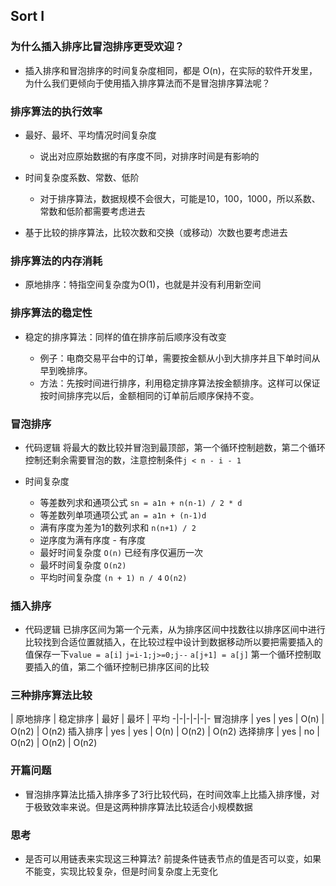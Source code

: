 ## Sort I

### 为什么插入排序比冒泡排序更受欢迎？

+ 插入排序和冒泡排序的时间复杂度相同，都是 O(n)，在实际的软件开发里，为什么我们更倾向于使用插入排序算法而不是冒泡排序算法呢？

### 排序算法的执行效率

+ 最好、最坏、平均情况时间复杂度

    + 说出对应原始数据的有序度不同，对排序时间是有影响的

+ 时间复杂度系数、常数、低阶

    + 对于排序算法，数据规模不会很大，可能是10，100，1000，所以系数、常数和低阶都需要考虑进去

+ 基于比较的排序算法，比较次数和交换（或移动）次数也要考虑进去

### 排序算法的内存消耗

+ 原地排序：特指空间复杂度为O(1)，也就是并没有利用新空间

### 排序算法的稳定性

+ 稳定的排序算法：同样的值在排序前后顺序没有改变

    + 例子：电商交易平台中的订单，需要按金额从小到大排序并且下单时间从早到晚排序。
    + 方法：先按时间进行排序，利用稳定排序算法按金额排序。这样可以保证按时间排序完以后，金额相同的订单前后顺序保持不变。

### 冒泡排序

+ 代码逻辑
    将最大的数比较并冒泡到最顶部，第一个循环控制趟数，第二个循环控制还剩余需要冒泡的数，注意控制条件`j < n - i - 1`

+ 时间复杂度
    + 等差数列求和通项公式 `sn = a1n + n(n-1) / 2 * d`
    + 等差数列单项通项公式 `an = a1n + (n-1)d`
    + 满有序度为差为1的数列求和 `n(n+1) / 2`
    + 逆序度为满有序度 - 有序度
    + 最好时间复杂度 `O(n)` 已经有序仅遍历一次
    + 最坏时间复杂度 `O(n2)`
    + 平均时间复杂度 `(n + 1) n / 4` `O(n2)`

### 插入排序

+ 代码逻辑
    已排序区间为第一个元素，从为排序区间中找数往以排序区间中进行比较找到合适位置就插入，在比较过程中设计到数据移动所以要把需要插入的值保存一下`value = a[i]` `j=i-1;j>=0;j--` `a[j+1] = a[j]` 第一个循环控制取要插入的值，第二个循环控制已排序区间的比较

### 三种排序算法比较

| 原地排序 | 稳定排序 | 最好 | 最坏 | 平均
-|-|-|-|-|-
冒泡排序 | yes | yes | O(n) | O(n2) | O(n2)
插入排序 | yes | yes | O(n) | O(n2) | O(n2)
选择排序 | yes | no  | O(n2) | O(n2) | O(n2)

### 开篇问题

+ 冒泡排序算法比插入排序多了3行比较代码，在时间效率上比插入排序慢，对于极致效率来说。但是这两种排序算法比较适合小规模数据

### 思考

+ 是否可以用链表来实现这三种算法?
    前提条件链表节点的值是否可以变，如果不能变，实现比较复杂，但是时间复杂度上无变化
